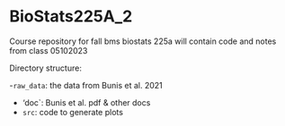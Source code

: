 # BioStats225A_2
 
Course repository for fall bms biostats 225a
will contain code and notes from class 05102023

Directory structure:

-`raw_data`: the data from Bunis et al. 2021
- ‘doc`: Bunis et al. pdf & other docs
- `src`: code to generate plots